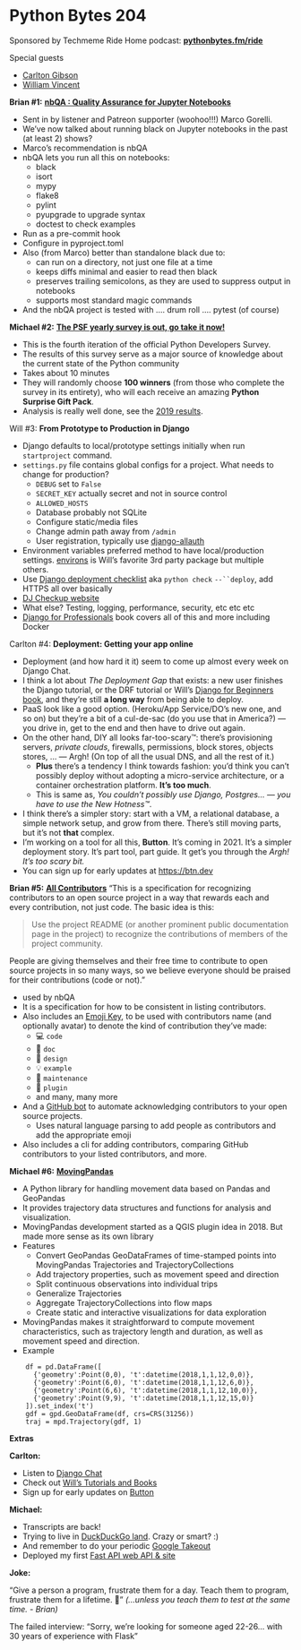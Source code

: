 # Python Bytes 204

Sponsored by Techmeme Ride Home podcast: [**pythonbytes.fm/ride**](http://pythonbytes.fm/ride)

Special guests
- [Carlton Gibson](https://twitter.com/carltongibson)
- [William Vincent](https://twitter.com/wsv3000)

**Brian #1:** [**nbQA : Quality Assurance for Jupyter Notebooks**](https://github.com/nbQA-dev/nbQA)

- Sent in by listener and Patreon supporter (woohoo!!!) Marco Gorelli.
- We’ve now talked about running black on Jupyter notebooks in the past (at least 2) shows?
- Marco’s recommendation is nbQA
- nbQA lets you run all this on notebooks:
	- black
	- isort
	- mypy
	- flake8
	- pylint
	- pyupgrade to upgrade syntax 
	- doctest to check examples 
- Run as a pre-commit hook
- Configure in pyproject.toml
- Also (from Marco) better than standalone black due to:
	- can run on a directory, not just one file at a time
	- keeps diffs minimal and easier to read then black
	- preserves trailing semicolons, as they are used to suppress output in notebooks
	- supports most standard magic commands
- And the nbQA project is tested with …. drum roll …. pytest (of course)

**Michael #2:** [**The PSF yearly survey is out, go take it now!**](https://surveys.jetbrains.com/s3/c6-python-developers-survey-2020)

- This is the fourth iteration of the official Python Developers Survey.
- The results of this survey serve as a major source of knowledge about the current state of the Python community
- Takes about 10 minutes
- They will randomly choose **100 winners** (from those who complete the survey in its entirety), who will each receive an amazing **Python Surprise Gift Pack**.
- Analysis is really well done, see the [2019 results](https://www.jetbrains.com/lp/python-developers-survey-2019/).

Will #3: **From Prototype to Production in Django**

- Django defaults to local/prototype settings initially when run `startproject` command. 
-  `settings.py` file contains global configs for a project. What needs to change for production?
	- `DEBUG` set to `False`
	- `SECRET_KEY` actually secret and not in source control
	- `ALLOWED_HOSTS`
	- Database probably not SQLite 
	- Configure static/media files
	- Change admin path away from `/admin`
	- User registration, typically use [django-allauth](https://github.com/pennersr/django-allauth)
- Environment variables preferred method to have local/production settings. [environs](https://github.com/sloria/environs) is Will’s favorite 3rd party package but multiple others.
- Use [Django deployment checklist](https://docs.djangoproject.com/en/3.1/howto/deployment/checklist/) aka `python check` `--``deploy`, add HTTPS all over basically
- [DJ Checkup website](https://djcheckup.com/pony/)
- What else? Testing, logging, performance, security, etc etc etc
- [Django for Professionals](https://learndjango.com/books/) book covers all of this and more including Docker

Carlton #4: **Deployment: Getting your app online**

- Deployment (and how hard it it) seem to come up almost every week on Django Chat. 
- I think a lot about *The Deployment Gap* that exists: a new user finishes the Django tutorial, or the DRF tutorial or Will’s [Django for Beginners book](https://djangoforbeginners.com/), and they’re still **a long way** from being able to deploy. 
- PaaS look like a good option. (Heroku/App Service/DO’s new one, and so on) but they’re a bit of a cul-de-sac (do you use that in America?) — you drive in, get to the end and then have to drive out again.
- On the other hand, DIY all looks far-too-scary™: there’s provisioning servers, *private clouds*, firewalls, permissions, block stores, objects stores, … — Argh! (On top of all the usual DNS, and all the rest of it.) 
	- **Plus** there’s a tendency I think towards fashion: you’d think you can’t possibly deploy without adopting a micro-service architecture, or a container orchestration platform. **It’s too much**.
	- This is same as, *You couldn’t possibly use Django, Postgres… — you have to use the New Hotness™*. 
- I think there’s a simpler story: start with a VM, a relational database, a simple network setup, and grow from there. There’s still moving parts, but it’s not **that** complex.
- I’m working on a tool for all this, **Button**. It’s coming in 2021. It’s a simpler deployment story. It’s part tool, part guide. It get’s you through the *Argh! It’s too scary bit.* 
- You can sign up for early updates at https://btn.dev 
    

**Brian #5:** [**All Contributors**](https://allcontributors.org/docs/en/overview)
“This is a specification for recognizing contributors to an open source project in a way that rewards each and every contribution, not just code.
The basic idea is this:

> Use the project README (or another prominent public documentation page in the project) to recognize the contributions of members of the project community.

People are giving themselves and their free time to contribute to open source projects in so many ways, so we believe everyone should be praised for their contributions (code or not).”

- used by nbQA
- It is a specification for how to be consistent in listing contributors.
- Also includes an [Emoji Key](https://allcontributors.org/docs/en/emoji-key), to be used with contributors name (and optionally avatar) to denote the kind of contribution they’ve made:
	- 💻 `code`
	- 📖 `doc`
	- 🎨 `design`
	- 💡 `example`
	- 🚧 `maintenance`
	- 🔌 `plugin`
	- and many, many more
- And a [GitHub bot](https://allcontributors.org/docs/en/bot/overview) to automate acknowledging contributors to your open source projects.
	- Uses natural language parsing to add people as contributors and add the appropriate emoji
- Also includes a cli for adding contributors, comparing GitHub contributors to your listed contributors, and more.

**Michael #6:** [**MovingPandas**](https://anitagraser.github.io/movingpandas/)

- A Python library for handling movement data based on Pandas and GeoPandas
- It provides trajectory data structures and functions for analysis and visualization.
- MovingPandas development started as a QGIS plugin idea in 2018. But made more sense as its own library
- Features
	- Convert GeoPandas GeoDataFrames of time-stamped points into MovingPandas Trajectories and TrajectoryCollections
	- Add trajectory properties, such as movement speed and direction
	- Split continuous observations into individual trips
	- Generalize Trajectories
	- Aggregate TrajectoryCollections into flow maps
	- Create static and interactive visualizations for data exploration
- MovingPandas makes it straightforward to compute movement characteristics, such as trajectory length and duration, as well as movement speed and direction.
- Example
```
    df = pd.DataFrame([
      {'geometry':Point(0,0), 't':datetime(2018,1,1,12,0,0)},
      {'geometry':Point(6,0), 't':datetime(2018,1,1,12,6,0)},
      {'geometry':Point(6,6), 't':datetime(2018,1,1,12,10,0)},
      {'geometry':Point(9,9), 't':datetime(2018,1,1,12,15,0)}
    ]).set_index('t')
    gdf = gpd.GeoDataFrame(df, crs=CRS(31256))
    traj = mpd.Trajectory(gdf, 1)
```

**Extras**

**Carlton:**

- Listen to [Django Chat](https://djangochat.com/)
- Check out [Will’s Tutorials and Books](https://learndjango.com/)
- Sign up for early updates on [Button](https://btn.dev)

**Michael:**

- Transcripts are back!
- Trying to live in [DuckDuckGo land](https://duckduckgo.com/). Crazy or smart? :)
- And remember to do your periodic [Google Takeout](https://takeout.google.com/)
- Deployed my first [Fast API web API & site](https://weather.talkpython.fm)

**Joke:**

“Give a person a program, frustrate them for a day. Teach them to program, frustrate them for a lifetime. 🙂” *(…unless you teach them to test at the same time. - Brian)*

The failed interview: “Sorry, we’re looking for someone aged 22-26… with 30 years of experience with Flask”
